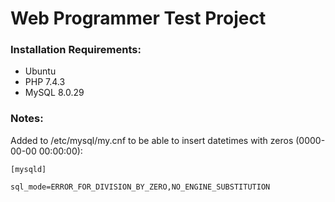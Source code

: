 
# Web Programmer Test Project

### Installation Requirements:

- Ubuntu
- PHP 7.4.3
- MySQL 8.0.29


### Notes:

Added to /etc/mysql/my.cnf to be able to insert datetimes with zeros (0000-00-00 00:00:00):
```
[mysqld]

sql_mode=ERROR_FOR_DIVISION_BY_ZERO,NO_ENGINE_SUBSTITUTION
```

